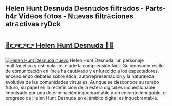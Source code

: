 ## Helen Hunt Desnuda D𝚎sn𝚞dos filtr𝚊dos - Parts-h4r Vid𝚎os f𝚘tos - N𝚞evas filtr𝚊ciones atr𝚊ctivas ryDck

# <h2><a href="http://mb2pezc.tromn.icu/?c=Helen+Hunt+Desnuda">🔗👉👉👉 Helen Hunt Desnuda 🔗🔗</a></h2>

[![Helen Hunt Desnuda nuevo](https://i.imgur.com/pEAQMta.gif)](http://mb2pezc.tromn.icu/?c=Helen+Hunt+Desnuda)
Helen Hunt Desnuda, un personaje multifacético y estimulante, elude la comprensión fácil. Su innovador estilo de comunicación en línea ha cautivado y enfurecido a los espectadores, encendiendo debates sobre ética, autorrepresentación y la naturaleza evolutiva de las comunidades virtuales. Aunque se desconoce su rumbo futuro, su papel en la redefinición de la esfera digital es incuestionable. Impulsado por una determinación inquebrantable y un encanto innegable, el progreso de Helen Hunt Desnuda en el ámbito digital es inquebrantable.
